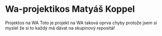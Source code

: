 # Wa-projektikos Matyáš Koppel
Projektos na WA
Toto je projekt na WA taková oprva chyby protože jsem si myslel že si to každý má dávat na skupinový repositář

